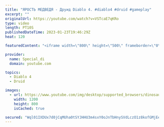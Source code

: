 ```yaml
---
title: "ЯРОСТЬ МЕДВЕДЯ - Друид Diablo 4. #diablo4 #druid #gameplay"
excerpt: ""
originalUrl: https://youtube.com/watch?v=VSTcaE7qKRo
type: video
length: PT10S
publishedDateTime: 2023-01-23T19:46:29Z
heat: 120

featuredContent: "<iframe width=\"800\" height=\"500\" frameborder=\"0\" src=\"https://www.youtube.com/embed/VSTcaE7qKRo\" allow=\"accelerometer; autoplay; encrypted-media; gyroscope; picture-in-picture\" allowfullscreen></iframe>"

provider:
  name: Special_di
  domain: youtube.com

topics:
  - Diablo 4
  - Druid

images:
  - url: https://www.youtube.com/img/desktop/supported_browsers/dinosaur.png
    width: 1200
    height: 800
    isCached: true

secured: "Wql01IXDUx7d0jCqMUha0tSYJHHU3m4sxY0oJnTbHnySVdLczO1z8kofGMjEeFgllec8seUdTdn76Z0Njw9KYeJ845oHx3HMpZnkmf2FXTxAFjzMcsrqjzBOSna83NhXAxmZ6KW9TvCH3f5isiKs4QLJmmBQ7UyJDKbrdk1ACA5HM8dmfaYGvY3MEaqHunkYxEjFXffd/5+RtsR7T8JdWnkvuEv5rThB/qt57r5Stf7t33o0sPSXGiUEUy/AkakeOHXtCl0OPNsbym54UiajFvifWLe3aCCV0K9fSX4MsKQN0C+u/B7rv+qsMkWj0tOYAWFGjgv7l65+M+c5AonV9RDF6BEB2fzOuHo5GhLj6KM+NmhLNLPEgiiUbq/2npX4E7U6S3TdQZ0GmJMT5twMPA==;2NQLLDpWcMpbWvR5IQqAyg=="
---
```



